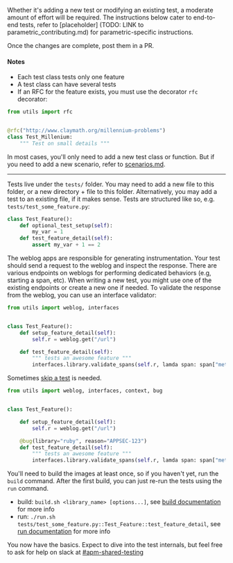 Whether it's adding a new test or modifying an existing test, a moderate amount of effort will be required. The instructions below cater to end-to-end tests, refer to [placeholder] (TODO: LINK to parametric_contributing.md) for parametric-specific instructions.

Once the changes are complete, post them in a PR.

#### Notes
* Each test class tests only one feature
* A test class can have several tests
* If an RFC for the feature exists, you must use the decorator `rfc` decorator:
```python
from utils import rfc


@rfc("http://www.claymath.org/millennium-problems")
class Test_Millenium:
    """ Test on small details """
```

In most cases, you'll only need to add a new test class or function. But if you need to add a new scenario, refer to [scenarios.md](./scenarios.md).

---

Tests live under the `tests/` folder. You may need to add a new file to this folder, or a new directory + file to this folder. Alternatively, you may add a test to an existing file, if it makes sense. Tests are structured like so, e.g. `tests/test_some_feature.py`:

```python
class Test_Feature():
    def optional_test_setup(self):
        my_var = 1
    def test_feature_detail(self):
        assert my_var + 1 == 2
```

The weblog apps are responsible for generating instrumentation. Your test should send a request to the weblog and inspect the response. There are various endpoints on weblogs for performing dedicated behaviors (e.g, starting a span, etc). When writing a new test, you might use one of the existing endpoints or create a new one if needed. To validate the response from the weblog, you can use an interface validator:

```python
from utils import weblog, interfaces


class Test_Feature():
    def setup_feature_detail(self):
        self.r = weblog.get("/url")

    def test_feature_detail(self):
        """ tests an awesome feature """
        interfaces.library.validate_spans(self.r, lamda span: span["meta"]["http.method"] == "GET")
```

Sometimes [skip a test](./features.md) is needed.

```python
from utils import weblog, interfaces, context, bug


class Test_Feature():

    def setup_feature_detail(self):
        self.r = weblog.get("/url")

    @bug(library="ruby", reason="APPSEC-123")
    def test_feature_detail(self):
        """ tests an awesome feature """
        interfaces.library.validate_spans(self.r, lamda span: span["meta"]["http.method"] == "GET")
```

You'll need to build the images at least once, so if you haven't yet, run the `build` command. After the first build, you can just re-run the tests using the `run` command.

- build: `build.sh <library_name> [options...]`, see [build documentation](../execute/build.md) for more info
- run: `./run.sh tests/test_some_feature.py::Test_Feature::test_feature_detail`, see [run documentation](../execute/run.md) for more info

You now have the basics. Expect to dive into the test internals, but feel free to ask for help on slack at [#apm-shared-testing](https://dd.slack.com/archives/C025TJ4RZ8X)
